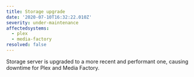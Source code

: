 ```yaml
---
title: Storage upgrade
date: '2020-07-10T16:32:22.010Z'
severity: under-maintenance
affectedsystems:
  - plex
  - media-factory
resolved: false
---
```

Storage server is upgraded to a more recent and performant one, causing downtime for Plex and Media Factory.

<!--- language code: en -->
